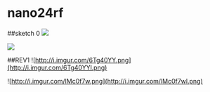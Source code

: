# nano24rf

##sketch 0
![](http://i.imgur.com/w9HriBC.png)

![](http://i.imgur.com/xwWzIG7.png)

##REV1
![http://i.imgur.com/6Tg40YY.png](http://i.imgur.com/6Tg40YYl.png)

![http://i.imgur.com/lMc0f7w.png](http://i.imgur.com/lMc0f7wl.png)
